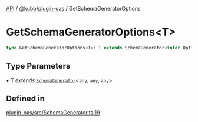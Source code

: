 [API](../../../packages.md) / [@kubb/plugin-oas](../index.md) / GetSchemaGeneratorOptions

# GetSchemaGeneratorOptions\<T\>

```ts
type GetSchemaGeneratorOptions<T>: T extends SchemaGenerator<infer Options, any, any> ? Options : never;
```

## Type Parameters

• **T** *extends* [`SchemaGenerator`](../classes/SchemaGenerator.md)\<`any`, `any`, `any`\>

## Defined in

[plugin-oas/src/SchemaGenerator.ts:19](https://github.com/kubb-project/kubb/blob/7f30045af96d8c89b6cda0a30f7535f095a0cb45/packages/plugin-oas/src/SchemaGenerator.ts#L19)
